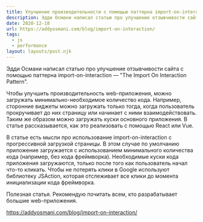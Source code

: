 ```yaml
---
title: Улучшение производительности с помощью паттерна import-on-interaction
description: Эдди Османи написал статью про улучшение отзывчивости сайта с помощью паттерна import-on-interaction
date: 2020-12-18
url: https://addyosmani.com/blog/import-on-interaction/
tags:
  - js
  - performance
layout: layouts/post.njk
---
```

Эдди Османи написал статью про улучшение отзывчивости сайта с помощью паттерна import-on-interaction — "The Import On Interaction Pattern".

Чтобы улучшить производительность web-приложения, можно загружать минимально-необходимое количество кода. Например, сторонние виджеты можно загружать только тогда, когда пользователь прокручивает до них страницу или начинает с ними взаимодействовать. Таким же образом можно загружать куски основного приложения. В статье рассказывается, как это реализовать с помощью React или Vue.

В статье есть мысли про использование import-on-interaction с прогрессивной загрузкой страницы. В этом случае по умолчанию приложение загружается с использованием минимального количества кода (например, без кода фреймворка). Необходимые куски кода приложения загружаются, только после того как пользователь начал что-то кликать. Чтобы не потерять клики в Google используют библиотеку JSAction, которая отслеживает все клики до момента инициализации кода фреймворка.

Полезная статья. Рекомендую почитать всем, кто разрабатывает большие web-приложения.

https://addyosmani.com/blog/import-on-interaction/
